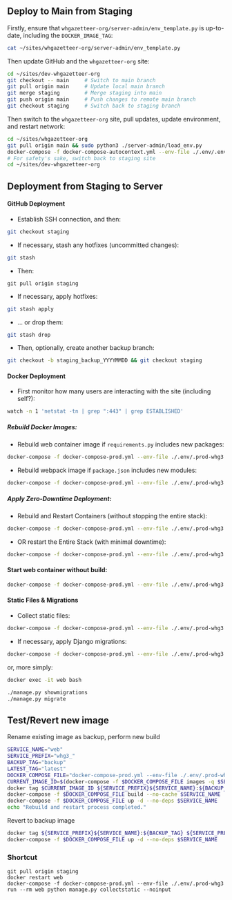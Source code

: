 ## Deploy to Main from Staging

Firstly, ensure that `whgazetteer-org/server-admin/env_template.py` is up-to-date, including the `DOCKER_IMAGE_TAG`:
```bash
cat ~/sites/whgazetteer-org/server-admin/env_template.py
```

Then update GitHub and the `whgazetteer-org` site:
```bash
cd ~/sites/dev-whgazetteer-org
git checkout -- main     # Switch to main branch
git pull origin main     # Update local main branch
git merge staging        # Merge staging into main
git push origin main     # Push changes to remote main branch
git checkout staging     # Switch back to staging branch
```

Then switch to the `whgazetteer-org` site, pull updates, update environment, and restart network:
```bash
cd ~/sites/whgazetteer-org
git pull origin main && sudo python3 ./server-admin/load_env.py
docker-compose -f docker-compose-autocontext.yml --env-file ./.env/.env down && docker-compose -f docker-compose-autocontext.yml --env-file ./.env/.env up -d && docker ps
# For safety's sake, switch back to staging site
cd ~/sites/dev-whgazetteer-org
```

## Deployment from Staging to Server

#### GitHub Deployment
- Establish SSH connection, and then:
```bash
git checkout staging
```
- If necessary, stash any hotfixes (uncommitted changes):
```bash
git stash
```
- Then:
```
git pull origin staging
```
- If necessary, apply hotfixes:
```bash
git stash apply
```
- ... or drop them:
```bash
git stash drop
```
- Then, optionally, create another backup branch:
```bash
git checkout -b staging_backup_YYYYMMDD && git checkout staging
```

#### Docker Deployment
- First monitor how many users are interacting with the site (including self?):
```bash
watch -n 1 'netstat -tn | grep ":443" | grep ESTABLISHED'
```

##### Rebuild Docker Images:
- Rebuild web container image if `requirements.py` includes new packages:
```bash
docker-compose -f docker-compose-prod.yml --env-file ./.env/.prod-whg3 build --no-cache web
```
- Rebuild webpack image if `package.json` includes new modules:
```bash
docker-compose -f docker-compose-prod.yml --env-file ./.env/.prod-whg3 build --no-cache webpack
```

##### Apply Zero-Downtime Deployment:
- Rebuild and Restart Containers (without stopping the entire stack):
```bash
docker-compose -f docker-compose-prod.yml --env-file ./.env/.prod-whg3 up -d --no-deps --build web
```
- OR restart the Entire Stack (with minimal downtime):
```bash
docker-compose -f docker-compose-prod.yml --env-file ./.env/.prod-whg3 up -d --build
```

#### Start web container without build:
```bash
docker-compose -f docker-compose-prod.yml --env-file ./.env/.prod-whg3 up -d --no-deps web
```

#### Static Files & Migrations
- Collect static files:
```bash
docker-compose -f docker-compose-prod.yml --env-file ./.env/.prod-whg3 run --rm web python manage.py collectstatic --noinput
```
- If necessary, apply Django migrations:
```bash
docker-compose -f docker-compose-prod.yml --env-file ./.env/.prod-whg3 exec web bash
```
or, more simply:
```bash
docker exec -it web bash
```

```bash
./manage.py showmigrations
./manage.py migrate
```

## Test/Revert new image

Rename existing image as backup, perform new build
```bash
SERVICE_NAME="web"
SERVICE_PREFIX="whg3_"
BACKUP_TAG="backup"
LATEST_TAG="latest"
DOCKER_COMPOSE_FILE="docker-compose-prod.yml --env-file ./.env/.prod-whg3"
CURRENT_IMAGE_ID=$(docker-compose -f $DOCKER_COMPOSE_FILE images -q $SERVICE_NAME)
docker tag $CURRENT_IMAGE_ID ${SERVICE_PREFIX}${SERVICE_NAME}:${BACKUP_TAG}
docker-compose -f $DOCKER_COMPOSE_FILE build --no-cache $SERVICE_NAME
docker-compose -f $DOCKER_COMPOSE_FILE up -d --no-deps $SERVICE_NAME
echo "Rebuild and restart process completed."
```

Revert to backup image
```bash
docker tag ${SERVICE_PREFIX}${SERVICE_NAME}:${BACKUP_TAG} ${SERVICE_PREFIX}${SERVICE_NAME}:${LATEST_TAG}
docker-compose -f $DOCKER_COMPOSE_FILE up -d --no-deps $SERVICE_NAME
```

### Shortcut

```
git pull origin staging
docker restart web
docker-compose -f docker-compose-prod.yml --env-file ./.env/.prod-whg3 run --rm web python manage.py collectstatic --noinput
```
